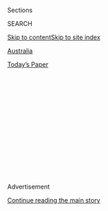 <div id="app">

<div>

<div>

<div>

<div class="NYTAppHideMasthead css-1q2w90k e1suatyy0">

<div class="section css-ui9rw0 e1suatyy2">

<div class="css-eph4ug er09x8g0">

<div class="css-6n7j50">

</div>

<span class="css-1dv1kvn">Sections</span>

<div class="css-10488qs">

<span class="css-1dv1kvn">SEARCH</span>

</div>

[Skip to content](#site-content)[Skip to site
index](#site-index)

</div>

<div id="masthead-section-label" class="css-1wr3we4 eaxe0e00">

[Australia](https://www.nytimes3xbfgragh.onion/section/world/australia)

</div>

<div class="css-10698na e1huz5gh0">

</div>

</div>

<div id="masthead-bar-one" class="section hasLinks css-15hmgas e1csuq9d3">

<div class="css-uqyvli e1csuq9d0">

</div>

<div class="css-1uqjmks e1csuq9d1">

</div>

<div class="css-9e9ivx">

[](https://myaccount.nytimes3xbfgragh.onion/auth/login?response_type=cookie&client_id=vi)

</div>

<div class="css-1bvtpon e1csuq9d2">

[Today’s
Paper](https://www.nytimes3xbfgragh.onion/section/todayspaper)

</div>

</div>

</div>

</div>

<div data-aria-hidden="false">

<div id="site-content" data-role="main">

<div>

<div class="css-1aor85t" style="opacity:0.000000001;z-index:-1;visibility:hidden">

<div class="css-1hqnpie">

<div class="css-epjblv">

<span class="css-17xtcya">[Australia](/section/world/australia)</span><span class="css-x15j1o">|</span><span class="css-fwqvlz">3
Men Marooned in the Pacific Are Rescued After Writing SOS in the
Sand</span>

</div>

<div class="css-k008qs">

<div class="css-1iwv8en">

<span class="css-18z7m18"></span>

<div>

</div>

</div>

<span class="css-1n6z4y">https://nyti.ms/2XmQFa0</span>

<div class="css-1705lsu">

<div class="css-4xjgmj">

<div class="css-4skfbu" data-role="toolbar" data-aria-label="Social Media Share buttons, Save button, and Comments Panel with current comment count" data-testid="share-tools">

  - 
  - 
  - 
  - 
    
    <div class="css-6n7j50">
    
    </div>

  - 

</div>

</div>

</div>

</div>

</div>

</div>

<div id="NYT_TOP_BANNER_REGION" class="css-13pd83m">

</div>

<div id="top-wrapper" class="css-1sy8kpn">

<div id="top-slug" class="css-l9onyx">

Advertisement

</div>

[Continue reading the main
story](#after-top)

<div class="ad top-wrapper" style="text-align:center;height:100%;display:block;min-height:250px">

<div id="top" class="place-ad" data-position="top" data-size-key="top">

</div>

</div>

<div id="after-top">

</div>

</div>

<div>

<div id="sponsor-wrapper" class="css-1hyfx7x">

<div id="sponsor-slug" class="css-19vbshk">

Supported by

</div>

[Continue reading the main
story](#after-sponsor)

<div id="sponsor" class="ad sponsor-wrapper" style="text-align:center;height:100%;display:block">

</div>

<div id="after-sponsor">

</div>

</div>

<div class="css-186x18t">

</div>

<div class="css-1vkm6nb ehdk2mb0">

# 3 Men Marooned in the Pacific Are Rescued After Writing SOS in the Sand

</div>

Three days after their boat ran out of fuel and drifted off course in
Micronesia, the men were found in good condition after a plane saw their
giant plea for help spelled out on the sand.

![<span class="css-16f3y1r e13ogyst0">Three sailors drew SOS in the sand
after their boat drifted off course among the hundreds of islands of
Micronesia. Their decision saved their
lives.</span><span class="css-cch8ym"><span class="css-1dv1kvn">Credit</span><span class="css-cnj6d5 e1z0qqy90" itemprop="copyrightHolder"><span class="css-1ly73wi e1tej78p0">Credit...</span><span>Australian
Defence Force, via Agence France-Presse — Getty
Images</span></span></span>](https://static01.graylady3jvrrxbe.onion/images/2020/08/04/world/04sos-pacific-1/04sos-pacific-1-videoSixteenByNine3000.jpg)

<div class="css-18e8msd">

<div class="css-vp77d3 epjyd6m0">

<div class="css-hus3qt ey68jwv0" data-aria-hidden="true">

[![Elian
Peltier](https://static01.graylady3jvrrxbe.onion/images/2019/07/03/reader-center/author-elian-peltier/165383d8b7284129a185b6ca96e2a52e-thumbLarge.png
"Elian Peltier")](https://www.nytimes3xbfgragh.onion/by/elian-peltier)

</div>

<div class="css-1baulvz">

By [<span class="css-1baulvz last-byline" itemprop="name">Elian
Peltier</span>](https://www.nytimes3xbfgragh.onion/by/elian-peltier)

</div>

</div>

  - 
    
    <div class="css-ld3wwf e16638kd2">
    
    Aug. 4, 2020Updated <span class="css-epvm6">1:56 p.m.
    ET</span>
    
    </div>

  - 
    
    <div class="css-4xjgmj">
    
    <div class="css-pvvomx" data-role="toolbar" data-aria-label="Social Media Share buttons, Save button, and Comments Panel with current comment count" data-testid="share-tools">
    
      - 
      - 
      - 
      - 
        
        <div class="css-6n7j50">
        
        </div>
    
      - 
    
    </div>
    
    </div>

</div>

</div>

<div class="section meteredContent css-1r7ky0e" name="articleBody" itemprop="articleBody">

<div class="css-1fanzo5 StoryBodyCompanionColumn">

<div class="css-53u6y8">

Here’s a useful tip: If you ever find yourself stuck on an uninhabited
island in the Pacific, it turns out that writing SOS in giant letters on
the sand works.

At least, it did this past weekend for three men whose small boat had
run out of fuel and drifted off course among the hundreds of islands and
atolls of Micronesia.

The men, said to be mariners from the Micronesian island of Pulap, were
reported missing on Friday after setting off for home from the Puluwat
atoll, about 25 miles away, a day earlier. In a joint operation,
aircraft dispatched by the American authorities in Guam and a ship sent
by the Australian military combed the area in a search for the sailors,
[the U.S. Coast Guard
said](https://www.dvidshub.net/news/375188/coast-guard-partners-rescue-three-stranded-mariners-island-federated-states-micronesia).

On Sunday afternoon, one of the American aircraft was finishing the
final leg of the day’s patrol when crew members saw the scrawled letters
and a blue-and-white vessel on the sand of a tiny uninhabited atoll
called Pikelot. Lt. Col. Jason Palmeira-Yen, the pilot of the aircraft,
said he was reaching the end of the planned search grid when he turned
the plane to avoid a rain shower.

</div>

</div>

<div class="css-1fanzo5 StoryBodyCompanionColumn">

<div class="css-53u6y8">

“That’s when we looked down and saw an island, so we decide to check it
out and that’s when we saw SOS and a boat right next to it on the
beach,” he said.

An Australian reconnaissance helicopter later delivered food and water
to the marooned men, before a Micronesian vessel picked them up on
Monday and took them back home to Pulap.

The authorities said that the men’s 23-foot-long boat had drifted off
course after it ran out of fuel, and eventually reached Pikelot, about
118 miles west of their departure point on Puluwat.

</div>

</div>

<div class="css-79elbk" data-testid="photoviewer-wrapper">

<div class="css-z3e15g" data-testid="photoviewer-wrapper-hidden">

</div>

<div class="css-1a48zt4 ehw59r15" data-testid="photoviewer-children">

![<span class="css-16f3y1r e13ogyst0" data-aria-hidden="true">Australian
soldiers delivered food and supplies to the men on Monday. A Micronesian
vessel later picked them up and took them home to the island of
Pulap.</span><span class="css-cnj6d5 e1z0qqy90" itemprop="copyrightHolder"><span class="css-1ly73wi e1tej78p0">Credit...</span><span>Australian
Department of Defence/EPA, via
Shutterstock</span></span>](https://static01.graylady3jvrrxbe.onion/images/2020/08/04/world/04sos-pacific-2/merlin_175285194_7f8d682d-9e8c-4d4f-aa24-7f9b9f3010eb-articleLarge.jpg?quality=75&auto=webp&disable=upscale)

</div>

</div>

<div class="css-1fanzo5 StoryBodyCompanionColumn">

<div class="css-53u6y8">

Capt. Terry Morrison, the commanding officer of the Canberra, the
Australian military ship that helped search for the men, said, “I am
proud of the response and professionalism of all on board as we fulfill
our obligation to contribute to the safety of life at sea wherever we
are in the world,” according to [a statement from the Australian Defense
Ministry](https://news.defence.gov.au/international/hmas-canberra-assists-search-and-rescue).

</div>

</div>

<div class="css-1fanzo5 StoryBodyCompanionColumn">

<div class="css-53u6y8">

Writing huge letters in the sand has proved helpful to travelers
stranded in the Pacific in the past. In 2016, three men whose boat was
overturned in Micronesian waters swam two miles to reach a tiny island,
from which they were [rescued by the U.S. Coast
Guard](https://twitter.com/USCGHawaiiPac/status/718703857837019137?ref_src=twsrc%5Etfw%7Ctwcamp%5Etweetembed%7Ctwterm%5E718703857837019137%7Ctwgr%5E&ref_url=https%3A%2F%2Fwww.theguardian.com%2Fus-news%2F2016%2Fapr%2F09%2Fmen-rescued-help-palm-leaves-island-pacific)
after writing “HELP” in the sand.

“This isn’t the set of Castaway…” the U.S. Coast Guard Hawaii Pacific
[wrote at the
time](https://www.facebookcorewwwi.onion/USCG.Hawaii.Pacific/posts/986794331411733),
a reference to the movie in which Tom Hanks plays a man stranded on an
uninhabited island after a plane crash.

[Later that year](https://www.bbc.com/news/world-asia-37203796), two
other people who had been missing for a week were rescued from a
Micronesian island after they wrote SOS in the sand.

The American and Australian authorities said cooperation had been
crucial to the weekend rescue.

“Through coordination with multiple response organizations, we were able
to save three members of our community and bring them back home to their
families,” said Capt. Christopher Chase, commander of the U.S. Coast
Guard Sector Guam.

</div>

</div>

<div>

</div>

</div>

<div>

</div>

<div>

</div>

<div>

</div>

<div>

<div id="bottom-wrapper" class="css-1ede5it">

<div id="bottom-slug" class="css-l9onyx">

Advertisement

</div>

[Continue reading the main
story](#after-bottom)

<div id="bottom" class="ad bottom-wrapper" style="text-align:center;height:100%;display:block;min-height:90px">

</div>

<div id="after-bottom">

</div>

</div>

</div>

</div>

</div>

## Site Index

<div>

</div>

## Site Information Navigation

  - [© <span>2020</span> <span>The New York Times
    Company</span>](https://help.nytimes3xbfgragh.onion/hc/en-us/articles/115014792127-Copyright-notice)

<!-- end list -->

  - [NYTCo](https://www.nytco.com/)
  - [Contact
    Us](https://help.nytimes3xbfgragh.onion/hc/en-us/articles/115015385887-Contact-Us)
  - [Work with us](https://www.nytco.com/careers/)
  - [Advertise](https://nytmediakit.com/)
  - [T Brand Studio](http://www.tbrandstudio.com/)
  - [Your Ad
    Choices](https://www.nytimes3xbfgragh.onion/privacy/cookie-policy#how-do-i-manage-trackers)
  - [Privacy](https://www.nytimes3xbfgragh.onion/privacy)
  - [Terms of
    Service](https://help.nytimes3xbfgragh.onion/hc/en-us/articles/115014893428-Terms-of-service)
  - [Terms of
    Sale](https://help.nytimes3xbfgragh.onion/hc/en-us/articles/115014893968-Terms-of-sale)
  - [Site
    Map](https://spiderbites.nytimes3xbfgragh.onion)
  - [Help](https://help.nytimes3xbfgragh.onion/hc/en-us)
  - [Subscriptions](https://www.nytimes3xbfgragh.onion/subscription?campaignId=37WXW)

</div>

</div>

</div>

</div>
